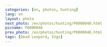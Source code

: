 ```yaml
---
categories: [en, photos, hunting]
lang: en
layout: photo
next_photo: /en/photos/hunting/P0000040.html
picname: P0000046
prev_photo: /en/photos/hunting/P0000048.html
tags: [Dead Leopard, Ingo]
---
```

